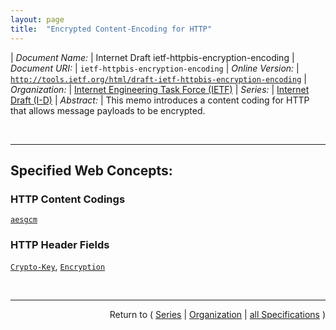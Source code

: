 ```yaml
---
layout: page
title:  "Encrypted Content-Encoding for HTTP"
---
```


| *Document Name:* | Internet Draft ietf-httpbis-encryption-encoding
| *Document URI:* | `ietf-httpbis-encryption-encoding`
| *Online Version:* | [`http://tools.ietf.org/html/draft-ietf-httpbis-encryption-encoding`](http://tools.ietf.org/html/draft-ietf-httpbis-encryption-encoding)
| *Organization:* | [Internet Engineering Task Force (IETF)](..  "List of specification series by this organization")
| *Series:* | [Internet Draft (I-D)](.  "List of specifications in this series")
| *Abstract:* | This memo introduces a content coding for HTTP that allows message payloads to be encrypted.

<br/>
<hr/>

## Specified Web Concepts:

### HTTP Content Codings

[`aesgcm`](/concepts/http-content-coding/aesgcm "The &#34;aesgcm&#34; HTTP content coding indicates that a payload has been encrypted using Advanced Encryption Standard (AES) in Galois/Counter Mode (GCM) as identified as AEAD_AES_128_GCM in RFC 5116.")

### HTTP Header Fields

[`Crypto-Key`](/concepts/http-header/Crypto-Key "A Crypto-Key header field can be used to describe the input keying material used in the Encryption header field."), [`Encryption`](/concepts/http-header/Encryption "The &#34;Encryption&#34; HTTP header field describes the encrypted content encoding(s) that have been applied to a message payload, and therefore how those content encoding(s) can be removed.")



<br/>
<hr/>

<p style="text-align: right">Return to ( <a href="./">Series</a> | <a href="../">Organization</a> | <a href="../../">all Specifications</a> )</p>